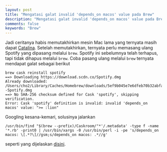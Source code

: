 ```yaml
---
layout: post
title: "Mengatasi galat invalid 'depends_on macos' value pada Brew"
description: "Mengatasi galat invalid 'depends_on macos' value pada Brew"
comments: false
keywords: "Brew"
---
```


Jadi ceritanya habis memutakhirkan mesin Mac lama yang ternyata masih dapat [Catalina](https://www.apple.com/id/macos/catalina/). Setelah memutakhirkan, ternyata perlu memasang ulang Spotify yang dipasang melalui `brew`. Spotify ini sebelumnya telah terhapus, tapi tidak dihapus melalui `brew`. Coba pasang ulang melalui `brew` ternyata mendapat galat sebagai berikut

```
brew cask reinstall spotify                                                                      
==> Downloading https://download.scdn.co/Spotify.dmg
Already downloaded: /Users/cho2/Library/Caches/Homebrew/downloads/5ef9b045e7e6dfeb70b32abfa9ca2da11e85c9b27ab7f6403658ddb1fcfdc00a--Spotify.dmg
==> No SHA-256 checksum defined for Cask 'spotify', skipping verification.
Error: Cask 'spotify' definition is invalid: invalid 'depends_on macos' value: ">= :lion"
```

Googling kesana-kemari, solusinya jalankan 

```
/usr/bin/find "$(brew --prefix)/Caskroom/"*'/.metadata' -type f -name '*.rb' -print0 | /usr/bin/xargs -0 /usr/bin/perl -i -pe 's/depends_on macos: \[.*?\]//gsm;s/depends_on macos: .*//g'
```

seperti yang dijelaskan [disini](https://github.com/Homebrew/homebrew-cask/issues/58046).
